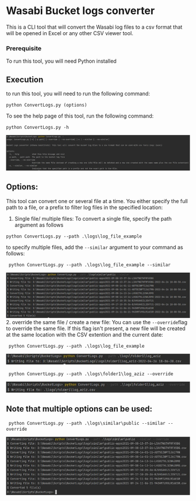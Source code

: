 # Wasabi Bucket logs converter

This is a CLI tool that will convert the Wasabi log files to a csv format that will be opened in Excel or any other CSV viewer tool.

### Prerequisite

To run this tool, you will need Python installed

## Execution

to run this tool, you will need to run the following command:

```
python ConvertLogs.py (options)
```

To see the help page of this tool, run the following command:

```
python ConvertLogs.py -h
```

![help page](screenshots/Help.jpg)

## Options:

This tool can convert one or several file at a time. You either specify the full path to a file, or a prefix to filter log files in the specified location:

1. Single file/ multiple files:
   To convert a single file, specify the path argument as follows

```
python ConvertLogs.py --path .\logs\log_file_example
```

to specify multiple files, add the `--similar` argument to your command as follows:

```
 python ConvertLogs.py --path .\logs\log_file_example --similar
```

![help page](screenshots/multiple_new_files.jpg) 2. override the same file / create a new file:
You can use the `--override`flag to override the same file. If this flag isn't present, a new file will be created at the same location with the CSV extention and the current date:

```
 python ConvertLogs.py --path .\logs\log_file_example
```

![help page](screenshots/create_new_file.jpg)

```
 python ConvertLogs.py --path .\logs\folder1\log_aziz --override
```

![help page](screenshots/override_file.jpg)

## Note that multiple options can be used:

```
 python ConvertLogs.py --path .\logs\similar\public --similar --override
```

![help page](screenshots/mutiple_flags_used.jpg)
